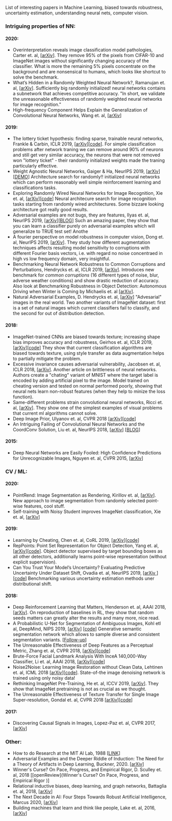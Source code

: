 List of interesting papers in Machine Learning, biased towards robustness, uncertainty estimation, understanding neural nets, computer vision.

### Intriguing properties of NN:

#### 2020:
- Overinterpretation reveals image classification model pathologies, Carter et. al, [[arXiv](https://arxiv.org/pdf/2003.08907.pdf)]. They remove 95% of the pixels from CIFAR-10 and ImageNet images without significantly changing accuracy of the classifier. What is more the remaining 5% pixels concentrate on the background and are nonsensical to humans, which looks like shortcut to solve the benchmark.
- What’s Hidden in a Randomly Weighted Neural Network?, Ramanujan et. al, [[arXiv](https://arxiv.org/pdf/1911.13299.pdf)]. Sufficiently big randomly initialized! neural networks contains a subnetwork that achieves competitive accuracy. "In short, we validate the unreasonable effectiveness of randomly weighted neural networks for image recognition."
- High-frequency Component Helps Explain the Generalization of Convolutional Neural Networks, Wang et. al, [[arXiv](https://arxiv.org/pdf/1905.13545.pdf)]

#### 2019:
- The lottery ticket hypothesis: finding sparse, trainable neural networks, Frankle & Carbin, ICLR 2019, [[arXiv](https://arxiv.org/pdf/1803.03635.pdf)][[code](https://github.com/google-research/lottery-ticket-hypothesis)]. For simple classification problems after network traning we can remove around 90% of neurons and still get very similar accuracy, the neurons that were not removed won "lottery ticket" - their randomly initialized weights made the traning particularly effective.
- Weight Agnostic Neural Networks, Gaiger & Ha, NeurIPS 2019, [[arXiv](https://arxiv.org/pdf/1906.04358.pdf)] [[DEMO](https://weightagnostic.github.io/)] Architecture search for randomly!! initialized neural networks which can perform reasonably well simple reinforcement learning and classifications tasks.
- Exploring Randomly Wired Neural Networks for Image Recognition, Xie et. al, [[arXiv](https://arxiv.org/pdf/1904.01569.pdf)][[code](https://github.com/seungwonpark/RandWireNN)] Neural architecure search for image recognition tasks starting from randomly wired architectures. Some bizzare looking architecture got really good results.
- Adversarial examples are not bugs, they are features, Ilyas et. al, NeurIPS 2019, [[arXiv](https://arxiv.org/pdf/1905.02175.pdf)][[BLOG](http://gradientscience.org/adv/)] Such an amazing paper, they show that you can learn a classifier purely on adversarial examples which will generalize to TRUE test set! Anothe
- A fourier perspective on model robustness in computer vision, Dong et. al, NeurIPS 2019, [[arXiv](https://arxiv.org/pdf/1906.08988.pdf)]. They study how different augmentation techniques affects resulting model sensitivity to corruptions with different Fourier basis vectors, i.e. with regard no noise concentraed in high vs low frequency domain, very insightful.
- Benchmarking Neural Network Robustness to Common Corruptions and Perturbations, Hendrycks et. al, ICLR 2019, [[arXiv](https://arxiv.org/pdf/1903.12261.pdf)]. Introduces new benchmark for *common corruptions* (16 different types of noise, blur, adverse weather conditions) and show drastic reduction of accuracy. Also look at Benchmarking Robustness in Object Detection: Autonomous Driving when Winter is Coming by Michaelis et. al [[arXiv](https://arxiv.org/pdf/1907.07484.pdf)].
- Natural Adversarial Examples, D. Hendrycks et. al, [[arXiv](https://arxiv.org/pdf/1907.07174.pdf)] "Advesarial" images in the real world. Two another variants of ImageNet dataset: first is a set of natural images which current classifiers fail to classify, and the second for out of distribution detection.

#### 2018:
- ImageNet-trained CNNs are biased towards texture; increasing shape bias improves accuracy and robustness, Geirhos et. al, ICLR 2019, [[arXiv](https://arxiv.org/pdf/1811.12231.pdf)][[code](https://github.com/rgeirhos/texture-vs-shape)] They show that current classification algorithms are biased towards texture, using style transfer as data augmentation helps to partially mitigate the problem.
- Excessive invariance causes adversarial vulnerability, Jacobsen et. al, ICLR 2018, [[arXiv](https://arxiv.org/pdf/1811.00401.pdf)]. Another article on brittleness of neural networks. Authors create a "chating" variant of MNIST where the target label is encoded by adding artificial pixel to the image. Model trained on cheating version and tested on normal performed poorly, showing that neural nets learn non-robust features (when they help to minize the loss function). 
- Same-different problems strain convolutional neural networks, Ricci et. al,  [[arXiv](https://arxiv.org/pdf/1802.03390.pdf)]. They show one of the simplest examples of visual problems that current ml algorithms cannot solve.
- Deep Image Prior, Ulyanov et. al, CVPR 2018 [[arXiv](https://arxiv.org/pdf/1711.10925.pdf)][[code](https://github.com/DmitryUlyanov/deep-image-prior)]
- An Intriguing Failing of Convolutional Neural Networks and the CoordConv Solution, Liu et. al, NeurIPS 2018, [[arXiv](https://arxiv.org/abs/1807.03247)] [[BLOG](https://eng.uber.com/coordconv/)] 

#### 2015:
- Deep Neural Networks are Easily Fooled: High Confidence Predictions for Unrecognizable Images, Nguyen et. al, CVPR 2015, [[arXiv](https://www.cv-foundation.org/openaccess/content_cvpr_2015/papers/Nguyen_Deep_Neural_Networks_2015_CVPR_paper.pdf)]

### CV / ML:

#### 2020:
- PointRend: Image Segmentation as Rendering, Kirillov et. al, [[arXiv](https://arxiv.org/pdf/1912.08193v2.pdf)]. New approach to image segmentation from randomly selected point-wise features, cool stuff.
- Self-training with Noisy Student improves ImageNet classification, Xie et. al, [[arXiv](https://arxiv.org/pdf/1911.04252.pdf)]

#### 2019:
- Learning by Cheating, Chen et. al, CoRL 2019, [[arXiv](https://arxiv.org/pdf/1912.12294.pdf)][[code](https://github.com/dianchen96/LearningByCheating)]
- RepPoints: Point Set Representation for Object Detection, Yang et. al, [[arXiv](https://arxiv.org/pdf/1904.11490.pdf)][[code](https://github.com/microsoft/RepPoints)]. Object detector supervised by target bounding boxes as all other detectors, additionally learns point-wise representation (without explicit supervision). 
- Can You Trust Your Model’s Uncertainty? Evaluating Predictive Uncertainty Under Dataset Shift, Ovadia et. al, NeurIPS 2019, [[arXiv ](https://arxiv.org/pdf/1906.02530.pdf)][[code](https://github.com/google-research/google-research/tree/master/uq_benchmark_2019)] Benchmarking various uncertainty estimation methods uner distributional shift.

#### 2018:
- Deep Reinforcement Learning that Matters, Henderson et. al, AAAI 2018, [[arXiv](https://arxiv.org/pdf/1709.06560.pdf)]. On reproduction of baselines in RL, they show that random seeds matters can greatly alter the results and many more, nice read.
- A Probabilistic U-Net for Segmentation of Ambiguous Images, Kohl etl al, DeepMind, NIPS 2019, [[arXiv](https://arxiv.org/pdf/1806.05034.pdf)] [[code](https://github.com/SimonKohl/probabilistic_unet)] Generative semantic segmentation network which allows to sample diverse and consistent segmentation variants. [[Follow-up](https://arxiv.org/pdf/1905.13077.pdf)] 
- The Unreasonable Effectiveness of Deep Features as a Perceptual Metric, Zhang et. al, CVPR 2018, [[arXiv](https://arxiv.org/pdf/1801.03924.pdf)][[code](https://github.com/richzhang/PerceptualSimilarity)]
- Brute-Force Facial Landmark Analysis With InceA 140,000-Way Classifier, Li et. al, AAAI 2018, [[arXiv](https://arxiv.org/pdf/1802.01777.pdf)][[code](https://github.com/mtli/BFFL)]
- Noise2Noise: Learning Image Restoration without Clean Data, Lehtinen et. al, ICML 2018 [[arXiv](https://arxiv.org/pdf/1803.04189.pdf)][[code](https://github.com/NVlabs/noise2noise)]. State-of-the image denoising network is trained using only noisy data!
- Rethinking ImageNet Pre-Training, He et. al, ICCV 2019, [[arXiv](http://openaccess.thecvf.com/content_ICCV_2019/papers/He_Rethinking_ImageNet_Pre-Training_ICCV_2019_paper.pdf)]. They show that ImageNet pretraining is not as crucial as we thought.
- The Unreasonable Effectiveness of Texture Transfer for Single Image Super-resolution, Gondal et. al, CVPR 2018 [[arXiv](http://openaccess.thecvf.com/content_ECCVW_2018/papers/11133/Gondal_The_Unreasonable_Effectiveness_of_Texture_Transfer_for_Single_Image_Super-resolution_ECCVW_2018_paper.pdf)][[code](https://github.com/waleedgondal/Texture-based-Super-Resolution-Network)]

#### 2017:
- Discovering Causal Signals in Images, Lopez-Paz et. al, CVPR 2017, [[arXiv](http://openaccess.thecvf.com/content_cvpr_2017/papers/Lopez-Paz_Discovering_Causal_Signals_CVPR_2017_paper.pdf)]


### Other:
- How to do Research at the MIT AI Lab, 1988 [[LINK](https://dspace.mit.edu/bitstream/handle/1721.1/41487/AI_WP_316.pdf?sequence=4&isAllowed=y)]
- Adversarial Examples and the Deeper Riddle of Induction: The Need for a Theory of Artifacts in Deep Learning, Buckner, 2020. [[arXiv](https://arxiv.org/pdf/2003.11917.pdf)]
- Winner's Curse? On Pace, Progress, and Empirical Rigor, D. Sculley et. al, 2018 [[openReview](Winner's Curse? On Pace, Progress, and Empirical Rigor )]
- Relational inductive biases, deep learning, and graph networks, Battaglia et. al, 2018, [[arXiv](https://arxiv.org/pdf/1806.01261.pdf)]
- The Next Decade in AI: Four Steps Towards Robust Artificial Intelligence, Marcus 2020, [[arXiv](https://arxiv.org/pdf/2002.06177.pdf)]
- Building machines that learn and think like people, Lake et. al, 2016, [[arXiv](https://arxiv.org/pdf/1604.00289.pdf)]



